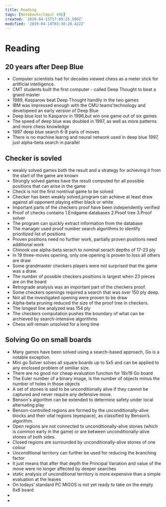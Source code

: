```yaml
---
title: Reading
tags: [Notebooks/Cmput 496]
created: '2019-04-13T17:09:25.500Z'
modified: '2019-04-14T03:38:20.422Z'
---
```


# Reading
## 20 years after Deep Blue
* Computer scientists had for decades viewed chess as a meter stick for artificial intelligence.
* CMT students built the first computer - called Deep Thought to beat a grand master
* 1989, Kasparow beat Deep Thought handily in the two games
* IBM was impressed enough with the CMU teams'technology and developeed an early version of Deep Blue
* Deep blue lost to  Kasparov in 1996,but win one game out of six games
* The speed of deep blue was doubled in 1997, as well as more patterns and more chess knowledge
* 1997 deep blue search 6-8 paris of moves
* There is no machine learng and neural network used in deep blue 1997, just alpha-beta search in parallel

## Checker is sovled
* weakly solved games both the result and a strategy for achieving it from the start of the game are known
* Strongly solved games have the result computed for all possible positions that can arise in the game
* Check is not the first nontrival game to be solved
* Checker has been weakly solved,program can achieve at least draw against all opponent playing either black or white
* Important parts of the checkers proof have been independently verified
* Proof of checks contains 1.Endgame databases 2.Proof tree 3.Proof solver
* The program can quickly extract information from the database
* The manager used proof number search algorithms to identify prioritized list of positions
* Proven positions need no further work, partially proven positions need additional work
* Chinook use alpha-beta serach to nominal serach depths of 17-23 ply
* In 19 three-moves opening, only one opening is proven to loss all others are draw
* Some grandmaster checkers players were not surprised that the game was a draw.
* The number of possible checkers positions is largest when 23 pieces are on the board
* Retrograde analysis was an important part of the checkers proof.
* Some checkers openings required a search that was over 150 ply deep.
* Not all the investigated opening were proven to be draw
* Alpha-beta pruning reduced the size of the proof tree in checkers.
* The longest line analyzed was 154 ply
* The checkers computation pushes the boundary of what can be archieved by search-intensive algorithms
* Chess will remain unsolved for a long time

## Solving Go on small boards
* Many games have been solved using a search-based approach, Go is a notable exception.
* Mini go Solver solves all square boards up to 5x5 and can be applied to any enclosed problem of similiar size.
* There are no good nor cheap evaluation function for 19x19 Go board
* The Euler number of a binary image, is the number of objects minus the number of holes in those objects
* A set of stones is said to be unconditionally alive if they cannot be captured and never require any defensive
move.
* Benson's algorithm can be extended to determine safety under local alternating play
* Benson-controlled regions are formed by the unconditionally-alive blocks and their vital regions (eyespace), as classified by Benson’s algorithm.
* Open regions are not connected to unconditionally-alive stones (which is common early in the game) or are between unconditionally-alive stones of both sides.
* Closed regions are surrounded by unconditionally-alive stones of one colour
* Unconditional territory can further be used for reducing the branching factor
* It just means that after that depth the Principal Variation and value of the move were no longer affected by deeper searches
* static analysis of unconditional territory is more expensive than a simple evaluation at the leaves 
* On todays’ standard PC MIGOS is not yet ready to take on the empty 6x6 board
*
*


